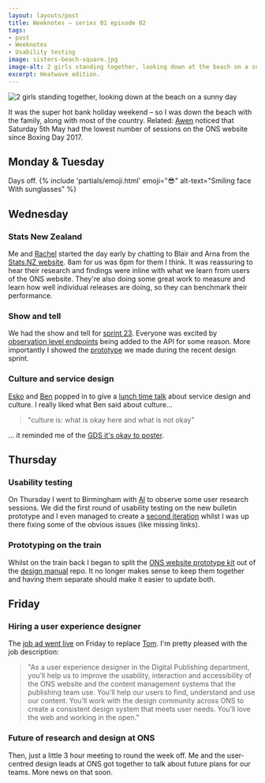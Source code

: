 ```yaml
---
layout: layouts/post
title: Weeknotes – series 01 episode 02
tags:
- post
- Weeknotes
- Usability testing
image: sisters-beach-square.jpg
image-alt: 2 girls standing together, looking down at the beach on a sunny day
excerpt: Heatwave edition.
---
```


![2 girls standing together, looking down at the beach on a sunny day](/images/sisters-beach.jpg)

<p>It was the super hot bank holiday weekend – so I was down the beach with the family, along with most of the country. Related: <a href="https://twitter.com/awen_j/status/994220526171312128">Awen</a> noticed that Saturday 5th May had the lowest number of sessions on the ONS website since Boxing Day 2017.</p>

## Monday & Tuesday

Days off. {% include 'partials/emoji.html' emoji="😎" alt-text="Smiling face With sunglasses" %}

## Wednesday

### Stats New Zealand

Me and [Rachel](https://twitter.com/rachelpricetag) started the day early by chatting to Blair and Arna from the [Stats.NZ website](https://www.stats.govt.nz/). 8am for us was 6pm for them I think. It was reassuring to hear their research and findings were inline with what we learn from users of the ONS website. They're also doing some great work to measure and learn how well individual releases are doing, so they can benchmark their performance.

### Show and tell

We had the show and tell for [sprint 23](https://onsdigital.github.io/dp-prototypes/#sprint-23). Everyone was excited by [observation level endpoints](https://twitter.com/robchamberspfc/status/992301199155085312) being added to the API for some reason. More importantly I showed the [prototype](https://onsdigital.github.io/dp-design-manual/sprint/23/bulletin/) we made during the recent design sprint.

### Culture and service design

[Esko](https://twitter.com/reinikainen) and [Ben](https://twitter.com/likeaword) popped in to give a [lunch time talk](https://twitter.com/mr_dudders/status/993832910435299330) about service design and culture. I really liked what Ben said about culture...

>"culture is: what is okay here and what is not okay"

… it reminded me of the [GDS it's okay to poster](https://gds.blog.gov.uk/2016/05/25/its-ok-to-say-whats-ok/).

## Thursday

### Usability testing

On Thursday I went to Birmingham with [Al](https://twitter.com/AldaviesAlison) to observe some user research sessions. We did the first round of usability testing on the new bulletin prototype and I even managed to create a [second iteration](https://onsdigital.github.io/dp-design-manual/sprint/24/bulletin/) whilst I was up there fixing some of the obvious issues (like missing links).

### Prototyping on the train

Whilst on the train back I began to split the [ONS website prototype kit](https://github.com/benjystanton/dp-prototype-kit) out of the [design manual](https://github.com/ONSdigital/dp-design-manual) repo. It no longer makes sense to keep them together and having them separate should make it easier to update both.

## Friday

### Hiring a user experience designer

The [job ad went live](https://www.civilservicejobs.service.gov.uk/csr/jobs.cgi?jcode=1581727) on Friday to replace [Tom](https://twitter.com/tomten2two). I'm pretty pleased with the job description:

> "As a user experience designer in the Digital Publishing department, you’ll help us to improve the usability, interaction and accessibility of the ONS website and the content management systems that the publishing team use. You’ll help our users to find, understand and use our content. You’ll work with the design community across ONS to create a consistent design system that meets user needs. You’ll love the web and working in the open."

### Future of research and design at ONS

Then, just a little 3 hour meeting to round the week off. Me and the user-centred design leads at ONS got together to talk about future plans for our teams. More news on that soon.
